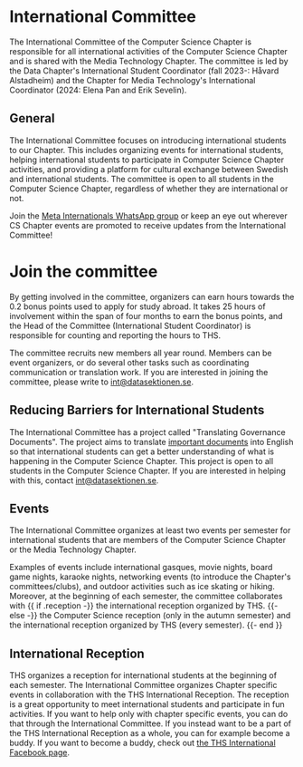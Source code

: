 # International Committee

The International Committee of the Computer Science Chapter is responsible for all international activities of the Computer Science Chapter and is shared with the Media Technology Chapter. The committee is led by the Data Chapter's International Student Coordinator (fall 2023-: Håvard Alstadheim) and the Chapter for Media Technology's International Coordinator (2024: Elena Pan and Erik Sevelin).


## General

The International Committee focuses on introducing international students to our Chapter. This includes organizing events for international students, helping international students to participate in Computer Science Chapter activities, and providing a platform for cultural exchange between Swedish and international students. The committee is open to all students in the Computer Science Chapter, regardless of whether they are international or not.

Join the [Meta Internationals WhatsApp group](https://dsekt.se/whatsapp) or keep an eye out wherever CS Chapter events are promoted to receive updates from the International Committee!

# Join the committee

By getting involved in the committee, organizers can earn hours towards the 0.2 bonus points used to apply for study abroad. It takes 25 hours of involvement within the span of four months to earn the bonus points, and the Head of the Committee (International Student Coordinator) is responsible for counting and reporting the hours to THS.

The committee recruits new members all year round. Members can be event organizers, or do several other tasks such as coordinating communication or translation work. If you are interested in joining the committee, please write to [int@datasektionen.se](mailto:int@datasektionen.se).

## Reducing Barriers for International Students

The International Committee has a project called "Translating Governance Documents". The project aims to translate [important documents](https://styrdokument.datasektionen.se/) into English so that international students can get a better understanding of what is happening in the Computer Science Chapter. This project is open to all students in the Computer Science Chapter. If you are interested in helping with this, contact [int@datasektionen.se](mailto:int@datasektionen.se).

## Events
The International Committee organizes at least two events per semester for international students that are members of the Computer Science Chapter or the Media Technology Chapter.

Examples of events include international gasques, movie nights, board game nights, karaoke nights, networking events (to introduce the Chapter's committees/clubs), and outdoor activities such as ice skating or hiking. Moreover, at the beginning of each semester, the committee collaborates with {{ if .reception -}} the international reception organized by THS. {{- else -}} the Computer Science reception (only in the autumn semester) and the international reception organized by THS (every semester). {{- end }}

## International Reception

THS organizes a reception for international students at the beginning of each semester. The International Committee organizes Chapter specific events in collaboration with the THS International Reception. The reception is a great opportunity to meet international students and participate in fun activities. If you want to help only with chapter specific events, you can do that through the International Committee. If you instead want to be a part of the THS International Reception as a whole, you can for example become a buddy. If you want to become a buddy, check out [the THS International Facebook page](https://www.facebook.com/thsint). 
